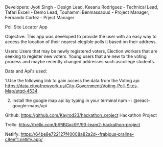 Developers: 
Jyoti Singh - Design Lead, 
Keeanu Rodriguez - Technical Lead,
Tafari Excell - Demo Lead,
Touhammi Benmassaoud - Project Manager,
Fernando Cortez - Prject Manager

Poll Site Locator App

Objective: 
This app was developed to provide the user with an easy way to access the location of their nearest elegible polls it based on their address. 

Users: Users that may be newly registered voters, Election workers that are seeking to register new voters. Young users that are new to the voting process and maybe recently changed addresses such ascollege students.

Data and Api's used:

1.Use the following link to gain access the data from the Voting api: https://data.cityofnewyork.us/City-Government/Voting-Poll-Sites-Map/utqd-4534

2. Install the google map api by typing in your terminal npm - i @react-google-maps/api

Github:
https://github.com/Kayrod23/hackathon_project
Hackathon Project 

Trello: 
https://trello.com/b/PiBGqc9Y/93-team2-hackathon-project

Netlify:
https://64be8e722127f40008a82a2d--frabjous-praline-c8eef1.netlify.app/

